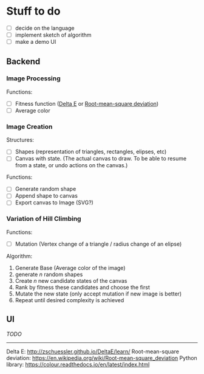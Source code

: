 # Stuff to do
- [ ] decide on the language
- [ ] implement sketch of algorithm
- [ ] make a demo UI

## Backend

### Image Processing

Functions:
- [ ] Fitness function ([Delta E](http://zschuessler.github.io/DeltaE/learn/) or [Root-mean-square deviation](https://en.wikipedia.org/wiki/Root-mean-square_deviation))
- [ ] Average color

### Image Creation

Structures:
- [ ] Shapes (representation of triangles, rectangles, elipses, etc)
- [ ] Canvas with state. (The actual canvas to draw. To be able to resume from a state, or undo actions on the canvas.)

Functions:
- [ ] Generate random shape
- [ ] Append shape to canvas
- [ ] Export canvas to Image (SVG?)

### Variation of Hill Climbing

Functions:
- [ ] Mutation (Vertex change of a triangle / radius change of an elipse)

Algorithm:
1. Generate Base (Average color of the image)
2. generate *n* random shapes
3. Create *n* new candidate states of the canvas
4. Rank by fitness these candidates and choose the first
5. Mutate the new state (only accept mutation if new image is better)
6. Repeat until desired complexity is achieved

## UI
*TODO*

---

Delta E: http://zschuessler.github.io/DeltaE/learn/
Root-mean-square deviation: https://en.wikipedia.org/wiki/Root-mean-square_deviation
Python library: https://colour.readthedocs.io/en/latest/index.html
